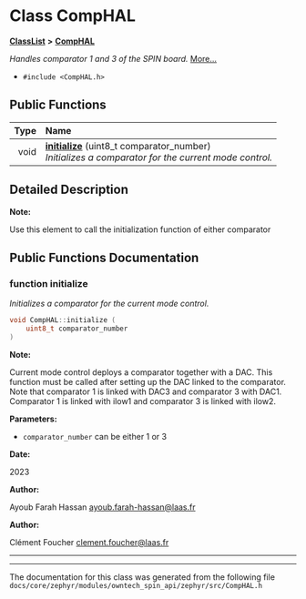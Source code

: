 

# Class CompHAL



[**ClassList**](annotated.md) **>** [**CompHAL**](classCompHAL.md)



_Handles comparator 1 and 3 of the SPIN board._ [More...](#detailed-description)

* `#include <CompHAL.h>`





































## Public Functions

| Type | Name |
| ---: | :--- |
|  void | [**initialize**](#function-initialize) (uint8\_t comparator\_number) <br>_Initializes a comparator for the current mode control._  |




























## Detailed Description




**Note:**

Use this element to call the initialization function of either comparator 





    
## Public Functions Documentation




### function initialize 

_Initializes a comparator for the current mode control._ 
```C++
void CompHAL::initialize (
    uint8_t comparator_number
) 
```





**Note:**

Current mode control deploys a comparator together with a DAC. This function must be called after setting up the DAC linked to the comparator. Note that comparator 1 is linked with DAC3 and comparator 3 with DAC1. Comparator 1 is linked with ilow1 and comparator 3 is linked with ilow2.




**Parameters:**


* `comparator_number` can be either 1 or 3



**Date:**

2023




**Author:**

Ayoub Farah Hassan [ayoub.farah-hassan@laas.fr](mailto:ayoub.farah-hassan@laas.fr) 




**Author:**

Clément Foucher [clement.foucher@laas.fr](mailto:clement.foucher@laas.fr) 





        

<hr>

------------------------------
The documentation for this class was generated from the following file `docs/core/zephyr/modules/owntech_spin_api/zephyr/src/CompHAL.h`

